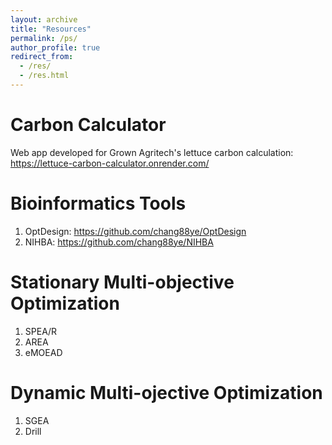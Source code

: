 ```yaml
---
layout: archive
title: "Resources"
permalink: /ps/
author_profile: true
redirect_from: 
  - /res/
  - /res.html
---
```


Carbon Calculator
=====
Web app developed for Grown Agritech's lettuce carbon calculation: https://lettuce-carbon-calculator.onrender.com/

Bioinformatics Tools
=====
1. OptDesign: https://github.com/chang88ye/OptDesign
2. NIHBA: https://github.com/chang88ye/NIHBA

Stationary Multi-objective Optimization
=====
1. SPEA/R
2. AREA
3. eMOEAD

Dynamic Multi-ojective Optimization
=====
1. SGEA
2. Drill

